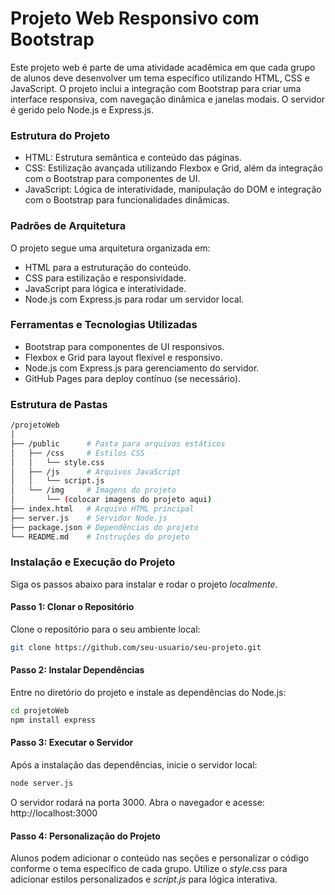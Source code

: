 # Projeto Web Responsivo com Bootstrap

Este projeto web é parte de uma atividade acadêmica em que cada grupo de alunos deve desenvolver um tema específico utilizando HTML, CSS e JavaScript. O projeto inclui a integração com Bootstrap para criar uma interface responsiva, com navegação dinâmica e janelas modais. O servidor é gerido pelo Node.js e Express.js.

### Estrutura do Projeto

 - HTML: Estrutura semântica e conteúdo das páginas.
 - CSS: Estilização avançada utilizando Flexbox e Grid, além da integração com o Bootstrap para componentes de UI.
 - JavaScript: Lógica de interatividade, manipulação do DOM e integração com o Bootstrap para funcionalidades dinâmicas.

### Padrões de Arquitetura

O projeto segue uma arquitetura organizada em:

 - HTML para a estruturação do conteúdo.
 - CSS para estilização e responsividade.
 - JavaScript para lógica e interatividade.
 - Node.js com Express.js para rodar um servidor local.

### Ferramentas e Tecnologias Utilizadas

 - Bootstrap para componentes de UI responsivos.
 - Flexbox e Grid para layout flexível e responsivo.
 - Node.js com Express.js para gerenciamento do servidor.
 - GitHub Pages para deploy contínuo (se necessário).

### Estrutura de Pastas

```bash
/projetoWeb
│
├── /public      # Pasta para arquivos estáticos
│   ├── /css     # Estilos CSS
│   │   └── style.css
│   ├── /js      # Arquivos JavaScript
│   │   └── script.js
│   └── /img     # Imagens do projeto
│       └── (colocar imagens do projeto aqui)
├── index.html   # Arquivo HTML principal
├── server.js    # Servidor Node.js
├── package.json # Dependências do projeto
└── README.md    # Instruções do projeto
```

### Instalação e Execução do Projeto

Siga os passos abaixo para instalar e rodar o projeto *localmente*.

#### Passo 1: Clonar o Repositório

Clone o repositório para o seu ambiente local:

```bash
git clone https://github.com/seu-usuario/seu-projeto.git
```

#### Passo 2: Instalar Dependências

Entre no diretório do projeto e instale as dependências do Node.js:

```bash
cd projetoWeb
npm install express
```

#### Passo 3: Executar o Servidor

Após a instalação das dependências, inicie o servidor local:

```bash
node server.js
```

O servidor rodará na porta 3000. Abra o navegador e acesse: http://localhost:3000

#### Passo 4: Personalização do Projeto

Alunos podem adicionar o conteúdo nas seções e personalizar o código conforme o tema específico de cada grupo. Utilize o *style.css* para adicionar estilos personalizados e *script.js* para lógica interativa.
